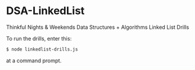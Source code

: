 # DSA-LinkedList
Thinkful Nights &amp; Weekends Data Structures + Algorithms Linked List Drills

To run the drills, enter this:
``` sh
$ node linkedlist-drills.js 
```
at a command prompt.